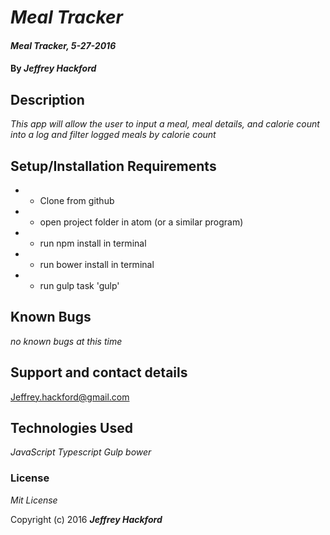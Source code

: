 # _Meal Tracker_

#### _Meal Tracker, 5-27-2016_

#### By _**Jeffrey Hackford**_

## Description

_This app will allow the user to input a meal, meal details, and calorie count into a log and filter logged meals by calorie count_

## Setup/Installation Requirements

* - Clone from github
* - open project folder in atom (or a similar program)
* - run npm install in terminal
* - run bower install in terminal
* - run gulp task 'gulp'

## Known Bugs

_no known bugs at this time_

## Support and contact details

Jeffrey.hackford@gmail.com

## Technologies Used

_JavaScript_
_Typescript_
_Gulp_
_bower_

### License

*Mit License*

Copyright (c) 2016 **_Jeffrey Hackford_**
